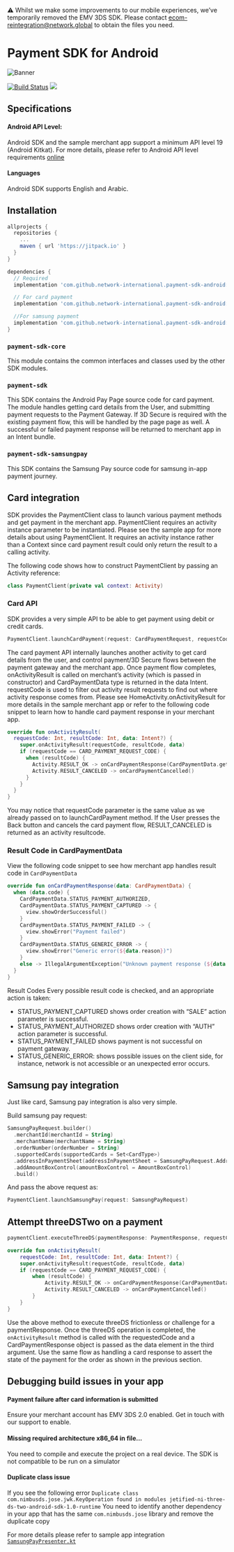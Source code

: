 :warning: Whilst we make some improvements to our mobile experiences, we’ve temporarily removed the EMV 3DS SDK. Please contact ecom-reintegration@network.global to obtain the files you need.

# Payment SDK for Android

![Banner](assets/banner.jpg)

[![Build Status](https://travis-ci.com/network-international/payment-sdk-android.svg?branch=master)](https://travis-ci.com/network-international/payment-sdk-android)
[![](https://jitpack.io/v/network-international/payment-sdk-android.svg)](https://jitpack.io/#network-international/payment-sdk-android)

## Specifications
#### Android API Level:

Android SDK and the sample merchant app support a minimum API level 19 (Android
Kitkat).
For more details, please refer to Android API level requirements [online](https://developer.android.com/guide/topics/manifest/uses-sdk-element#min)

#### Languages
Android SDK supports English and Arabic.

## Installation
```groovy
allprojects {
  repositories {
    ...
    maven { url 'https://jitpack.io' }
  }
}

dependencies {
  // Required
  implementation 'com.github.network-international.payment-sdk-android:payment-sdk-core:1.0.0'

  // For card payment
  implementation 'com.github.network-international.payment-sdk-android:payment-sdk:1.0.0'

  //For samsung payment
  implementation 'com.github.network-international.payment-sdk-android:payment-sdk-samsungpay:1.0.0'
}
```
### `payment-sdk-core`
This module contains the common interfaces and classes used by the other SDK modules.

### `payment-sdk`
This SDK contains the Android Pay Page source code for card payment. The module handles getting card details from the User, and submitting payment requests to the Payment Gateway. If 3D Secure is required with the existing payment flow, this will be handled by the page page as well. A successful or failed payment response will be returned to merchant app in an Intent bundle.

### `payment-sdk-samsungpay`
This SDK contains the Samsung Pay source code for samsung in-app payment journey.


## Card integration
SDK provides the PaymentClient class to launch various payment methods and get payment in the merchant app. PaymentClient requires an activity instance parameter to be instantiated. Please see the sample app for more details about using PaymentClient. It requires an activity instance rather than a Context since card payment result could only return the result to a calling activity.

The following code shows how to construct PaymentClient by passing an Activity
reference:

```kotlin
class PaymentClient(private val context: Activity)
```

### Card API
SDK provides a very simple API to be able to get payment using debit or credit cards.

```kotlin
PaymentClient.launchCardPayment(request: CardPaymentRequest, requestCode: Int)
```

The card payment API internally launches another activity to get card details from the user, and control payment/3D Secure flows between the payment gateway and the merchant app. Once payment flow completes, onActivityResult is called on merchant’s activity (which is passed in constructor) and CardPaymentData type is returned in the data Intent. requestCode is used to filter out activity result requests to find out where activity response comes from. Please see HomeActivity.onActivityResult for more details in the sample merchant app or refer to the following code snippet to learn how to handle card payment response in your merchant app.

```kotlin
override fun onActivityResult(
  requestCode: Int, resultCode: Int, data: Intent?) {
    super.onActivityResult(requestCode, resultCode, data)
    if (requestCode == CARD_PAYMENT_REQUEST_CODE) {
      when (resultCode) {
        Activity.RESULT_OK -> onCardPaymentResponse(CardPaymentData.getFromIntent(data!!))
        Activity.RESULT_CANCELED -> onCardPaymentCancelled()
      }
    }
  }
}
```

You may notice that requestCode parameter is the same value as we already passed on to launchCardPayment method. If the User presses the Back button and cancels the card payment flow, RESULT_CANCELED is returned as an activity resultcode.


### Result Code in CardPaymentData
View the following code snippet to see how merchant app handles result code in `CardPaymentData`
```kotlin
override fun onCardPaymentResponse(data: CardPaymentData) {
  when (data.code) {
    CardPaymentData.STATUS_PAYMENT_AUTHORIZED,
    CardPaymentData.STATUS_PAYMENT_CAPTURED -> {
      view.showOrderSuccessful()
    }
    CardPaymentData.STATUS_PAYMENT_FAILED -> {
      view.showError("Payment failed")
    }
    CardPaymentData.STATUS_GENERIC_ERROR -> {
      view.showError("Generic error(${data.reason})")
    }
    else -> IllegalArgumentException("Unknown payment response (${data.reason})")
  }
}
```

Result Codes
Every possible result code is checked, and an appropriate action is taken:
- STATUS_PAYMENT_CAPTURED shows order creation with “SALE” action parameter is successful.
- STATUS_PAYMENT_AUTHORIZED shows order creation with “AUTH” action parameter is successful.
- STATUS_PAYMENT_FAILED shows payment is not successful on payment gateway.
- STATUS_GENERIC_ERROR: shows possible issues on the client side, for instance, network is not accessible or an unexpected error occurs.

## Samsung pay integration
Just like card, Samsung pay integration is also very simple.

Build samsung pay request:
```kotlin
SamsungPayRequest.builder()
  .merchantId(merchantId = String)
  .merchantName(merchantName = String)
  .orderNumber(orderNumber = String)
  .supportedCards(supportedCards = Set<CardType>)
  .addressInPaymentSheet(addressInPaymentSheet = SamsungPayRequest.AddressInPaymentSheet)
  .addAmountBoxControl(amountBoxControl = AmountBoxControl)
  .build()
```
And pass the above request as:
```kotlin
PaymentClient.launchSamsungPay(request: SamsungPayRequest)
```

## Attempt threeDSTwo on a payment
```kotlin
paymentClient.executeThreeDS(paymentResponse: PaymentResponse, requestCode: Int)

override fun onActivityResult(
    requestCode: Int, resultCode: Int, data: Intent?) {
    super.onActivityResult(requestCode, resultCode, data)
    if (requestCode == CARD_PAYMENT_REQUEST_CODE) {
        when (resultCode) {
            Activity.RESULT_OK -> onCardPaymentResponse(CardPaymentData.getFromIntent(data!!))
            Activity.RESULT_CANCELED -> onCardPaymentCancelled()
        }
    }
}
```

Use the above method to execute threeDS frictionless or challenge for a paymentResponse. 
Once the threeDS operation is completed, the `onActivityResult` method is called with the requestedCode and a CardPaymentResponse object is passed as the data element in the third argument.
Use the same flow as handling a card response to assert the state of the payment for the order as shown in the previous section.

## Debugging build issues in your app

#### Payment failure after card information is submitted
Ensure your merchant account has EMV 3DS 2.0 enabled. Get in touch with our support to enable.

#### Missing required architecture x86_64 in file...
You need to compile and execute the project on a real device. The SDK is not compatible to be run on a simulator

#### Duplicate class issue
If you see the following error
`Duplicate class com.nimbusds.jose.jwk.KeyOperation found in modules jetified-ni-three-ds-two-android-sdk-1.0-runtime`
You need to identify another dependency in your app that has the same `com.nimbusds.jose` library and remove the duplicate copy

For more details please refer to sample app integration [`SamsungPayPresenter.kt`](https://github.com/network-international/payment-sdk-android/blob/master/app/src/main/java/payment/sdk/android/demo/basket/SamsungPayPresenter.kt#L39)
